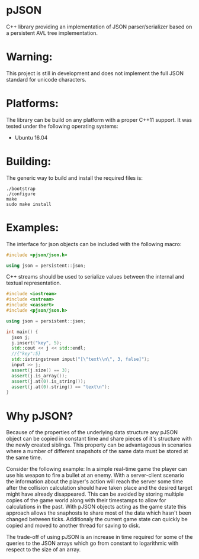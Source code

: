 # pJSON

C++ library providing an implementation of JSON parser/serializer based on a persistent AVL tree implementation.

Warning:
===

This project is still in development and does not implement the full JSON standard for unicode characters.

Platforms:
===

The library can be build on any platform with a proper C++11 support. It
was tested under the following operating systems:

* Ubuntu 16.04

Building:
===

The generic way to build and install the required files is:
```
./bootstrap
./configure
make
sudo make install
```

Examples:
===

The interface for json objects can be included with the following macro:
```c++
#include <pjson/json.h>

using json = persistent::json;
```

C++ streams should be used to serialize values between the internal and textual representation.
```c++
#include <iostream>
#include <sstream>
#include <cassert>
#include <pjson/json.h>

using json = persistent::json;

int main() {
  json j;
  j.insert("key", 5);
  std::cout << j << std::endl;
  //{"key":5}
  std::istringstream input("[\"text\\n\", 3, false]");
  input >> j;
  assert(j.size() == 3);
  assert(j.is_array());
  assert(j.at(0).is_string());
  assert(j.at(0).string() == "text\n");
}
```

Why pJSON?
===

Because of the properties of the underlying data structure any pJSON object can be copied in constant time and share pieces of it's structure with the newly created siblings.
This property can be advantageous in scenarios where a number of different snapshots of the same data must be stored at the same time.

Consider the following example:
In a simple real-time game the player can use his weapon to fire a bullet at an enemy.
With a server-client scenario the information about the player's action will reach the server some time after the collision calculation should have taken place and the desired target might have already disappeared.
This can be avoided by storing multiple copies of the game world along with their timestamps to allow for calculations in the past. 
With pJSON objects acting as the game state this approach allows the snaphosts to share most of the data which hasn't been changed between ticks. 
Additionaly the current game state can quickly be copied and moved to another thread for saving to disk.

The trade-off of using pJSON is an increase in time required for some of the queries to the JSON arrays which go from constant to logarithmic with respect to the size of an array.
